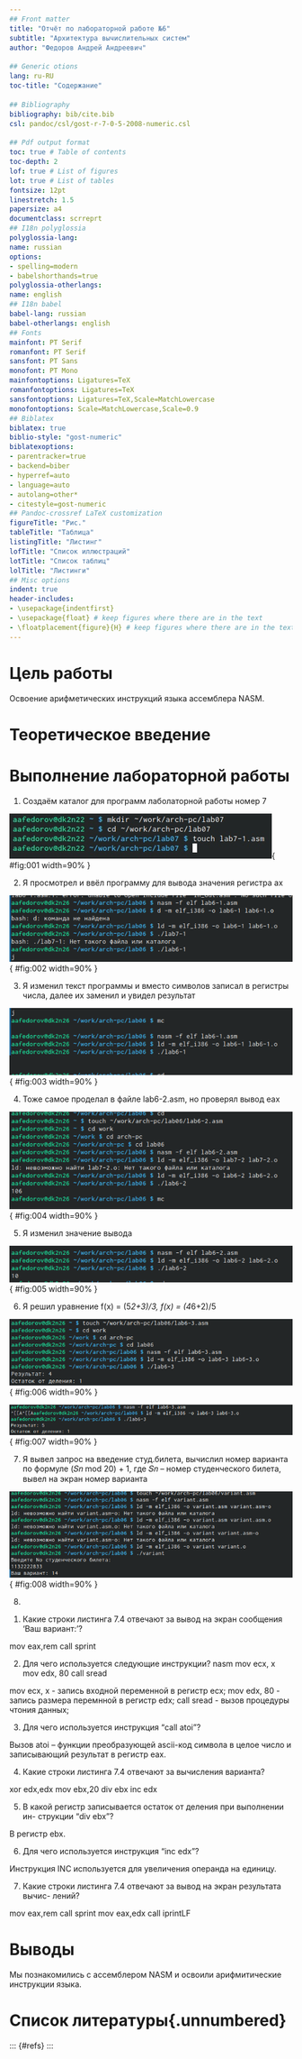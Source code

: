 ```yaml
---
## Front matter
title: "Отчёт по лабораторной работе №6"
subtitle: "Архитектура вычислительных систем"
author: "Федоров Андрей Андреевич"

## Generic otions
lang: ru-RU
toc-title: "Содержание"

## Bibliography
bibliography: bib/cite.bib
csl: pandoc/csl/gost-r-7-0-5-2008-numeric.csl

## Pdf output format
toc: true # Table of contents
toc-depth: 2
lof: true # List of figures
lot: true # List of tables
fontsize: 12pt
linestretch: 1.5
papersize: a4
documentclass: scrreprt
## I18n polyglossia
polyglossia-lang:
name: russian
options:
- spelling=modern
- babelshorthands=true
polyglossia-otherlangs:
name: english
## I18n babel
babel-lang: russian
babel-otherlangs: english
## Fonts
mainfont: PT Serif
romanfont: PT Serif
sansfont: PT Sans
monofont: PT Mono
mainfontoptions: Ligatures=TeX
romanfontoptions: Ligatures=TeX
sansfontoptions: Ligatures=TeX,Scale=MatchLowercase
monofontoptions: Scale=MatchLowercase,Scale=0.9
## Biblatex
biblatex: true
biblio-style: "gost-numeric"
biblatexoptions:
- parentracker=true
- backend=biber
- hyperref=auto
- language=auto
- autolang=other*
- citestyle=gost-numeric
## Pandoc-crossref LaTeX customization
figureTitle: "Рис."
tableTitle: "Таблица"
listingTitle: "Листинг"
lofTitle: "Список иллюстраций"
lotTitle: "Список таблиц"
lolTitle: "Листинги"
## Misc options
indent: true
header-includes:
- \usepackage{indentfirst}
- \usepackage{float} # keep figures where there are in the text
- \floatplacement{figure}{H} # keep figures where there are in the text
---
```


# Цель работы

Освоение арифметических инструкций языка ассемблера NASM.


# Теоретическое введение

# Выполнение лабораторной работы

1. Создаём каталог для программ лаболаторной работы номер 7

![Создание файла hello.asm](image/1.png){ #fig:001 width=90% }

2. Я просмотрел и ввёл программу для вывода значения регистра ax

![Открытие файла](image/2.png){ #fig:002 width=90% }

3. Я изменил текст программы и вместо символов записал в регистры числа, далее их заменил и увидел результат

![Компиляция текста](image/3.png){ #fig:003 width=90% }

4. Тоже самое проделал в файле lab6-2.asm, но проверял вывод eax

![Компиляция файла](image/4.png){ #fig:004 width=90% }

5. Я изменил значение вывода

![Обработка файла](image/5.png){ #fig:005 width=90% }

6. Я решил уравнение f(x) = (5*2+3)/3, f(x) = (4*6+2)/5

![Команда main](image/6.png){ #fig:006 width=90% }

![Команда main](image/7.png){ #fig:007 width=90% }

7. Я вывел запрос на введение студ.билета, вычислил номер варианта по формуле (𝑆𝑛 mod 20) + 1, где 𝑆𝑛 –
номер студенческого билета, вывел на экран номер варианта

![Запускаем файл](image/8.png){ #fig:008 width=90% }

8. 

1) Какие строки листинга 7.4 отвечают за вывод на экран сообщения ‘Ваш
вариант:’?

mov eax,rem call sprint

2) Для чего используется следующие инструкции? nasm mov ecx, x
mov edx, 80 call sread

mov ecx, x - запись входной переменной в регистр ecx;
mov edx, 80 - запись размера перемнной в регистр edx; call
sread - вызов процедуры чтония данных;

3) Для чего используется инструкция “call atoi”?

Вызов atoi – функции преобразующей ascii-код символа в целое число
и записывающий результат в регистр eax.

4) Какие строки листинга 7.4 отвечают за вычисления варианта?

xor edx,edx mov ebx,20 div ebx inc edx

5) В какой регистр записывается остаток от деления при выполнении ин-
струкции “div ebx”?

В регистр ebx.

6) Для чего используется инструкция “inc edx”?

Инструкция INC используется для увеличения операнда на единицу.

7) Какие строки листинга 7.4 отвечают за вывод на экран результата вычис-
лений?

mov eax,rem call sprint mov eax,edx call iprintLF


# Выводы

Мы познакомились с ассемблером NASM и освоили арифмитические инструкции языка.

# Список литературы{.unnumbered}

::: {#refs}
:::
